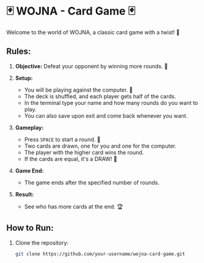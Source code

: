 # 🃏 WOJNA - Card Game 🃏

Welcome to the world of WOJNA, a classic card game with a twist! 🎉

## Rules:

1. **Objective:** Defeat your opponent by winning more rounds. 💪

2. **Setup:**
   - You will be playing against the computer. 🤖
   - The deck is shuffled, and each player gets half of the cards.
   - In the terminal type your name and how many rounds do you want to play.
   - You can also save upon exit and come back whenever you want.

3. **Gameplay:**
   - Press `SPACE` to start a round. 🚀
   - Two cards are drawn, one for you and one for the computer.
   - The player with the higher card wins the round.
   - If the cards are equal, it's a DRAW! 🤝



4. **Game End:**
   - The game ends after the specified number of rounds.

5. **Result:**
   - See who has more cards at the end. 🏆

## How to Run:

1. Clone the repository:
   ```bash
   git clone https://github.com/your-username/wojna-card-game.git

